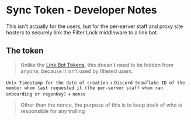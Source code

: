 # Sync Token - Developer Notes

This isn't actually for the users, but for the per-server staff and proxy site hosters to securely link the Filter Lock middleware to a link bot.

## The token

> Unlike the [Link Bot Tokens](./Link%20Bot%20Tokens.md), this doesn't need to be hidden from anyone, because it isn't used by filtered users.

`Unix Timestamp for the date of creation` + `Discord Snowflake ID of the member whom last requested it (the per-server staff whom ran onboarding or regenKey)` + `nonce`

> Other than the nonce, the purpose of this is to keep track of who is responsible for any trolling
